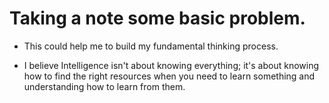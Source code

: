 # Taking a note some basic problem.

- This could help me to build my fundamental thinking process.

- I believe Intelligence isn't about knowing everything; it's about knowing how to find the right resources when you need to learn something and understanding how to learn from them.
